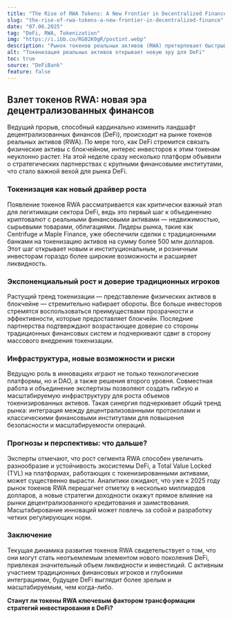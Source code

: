 ```yaml
---
title: "The Rise of RWA Tokens: A New Frontier in Decentralized Finance"
slug: "the-rise-of-rwa-tokens-a-new-frontier-in-decentralized-finance"
date: "07.06.2025"
tag: "DeFi, RWA, Tokenization"
img: "https://i.ibb.co/RG02K0gR/postint.webp"
description: "Рынок токенов реальных активов (RWA) претерпевает быстрый рост благодаря новым партнерствам и интеграции традиционных финансовых институтов. Это может полностью изменить DeFi, повысить ликвидность и стимулировать приток капитала в сектор."
alt: "Токенизация реальных активов открывает новую эру для DeFi"
toc: true
source: "DeFiBank"
feature: false
---
```


## Взлет токенов RWA: новая эра децентрализованных финансов

Ведущий прорыв, способный кардинально изменить ландшафт децентрализованных финансов (DeFi), происходит на рынке токенов реальных активов (RWA). По мере того, как DeFi стремится связать физические активы с блокчейном, интерес инвесторов к этим токенам неуклонно растет. На этой неделе сразу несколько платформ объявили о стратегических партнерствах с крупными финансовыми институтами, что стало важной вехой для рынка DeFi.

### Токенизация как новый драйвер роста

Появление токенов RWA рассматривается как критически важный этап для легитимации сектора DeFi, ведь это первый шаг к объединению криптовалют с реальными финансовыми активами — недвижимостью, сырьевыми товарами, облигациями. Лидеры рынка, такие как Centrifuge и Maple Finance, уже обеспечили сделки с традиционными банками на токенизацию активов на сумму более 500 млн долларов. Этот шаг открывает новым и институциональным, и розничным инвесторам гораздо более широкие возможности и расширяет ликвидность.

### Экспоненциальный рост и доверие традиционных игроков

Растущий тренд токенизации — представление физических активов в блокчейне — стремительно набирает обороты. Все больше инвесторов стремятся воспользоваться преимуществами прозрачности и эффективности, которые предоставляет блокчейн. Последние партнерства подтверждают возрастающее доверие со стороны традиционных финансовых систем и подчеркивают сдвиг в сторону массового внедрения токенизации.

### Инфраструктура, новые возможности и риски

Ведущую роль в инновациях играют не только технологические платформы, но и DAO, а также решения второго уровня. Совместная работа и объединение экспертизы позволяют создать гибкую и масштабируемую инфраструктуру для роста объемов токенизированных активов. Такая синергия подчеркивает общий тренд рынка: интеграция между децентрализованными протоколами и классическими финансовыми институтами для повышения безопасности и масштабируемости операций.

### Прогнозы и перспективы: что дальше?

Эксперты отмечают, что рост сегмента RWA способен увеличить разнообразие и устойчивость экосистемы DeFi, а Total Value Locked (TVL) на платформах, работающих с токенизированными активами, может существенно вырасти. Аналитики ожидают, что уже к 2025 году рынок токенов RWA перешагнет отметку в несколько миллиардов долларов, а новые стратегии доходности окажут прямое влияние на рынки децентрализованного кредитования и заимствования. Масштабирование инноваций может повлечь за собой и разработку четких регулирующих норм.

### Заключение

Текущая динамика развития токенов RWA свидетельствует о том, что они могут стать неотъемлемым элементом нового поколения DeFi, привлекая значительный объем ликвидности и инвестиций. С активным участием традиционных финансовых игроков и глубокими интеграциями, будущее DeFi выглядит более зрелым и масштабируемым, чем когда-либо.

**Станут ли токены RWA ключевым фактором трансформации стратегий инвестирования в DeFi?**